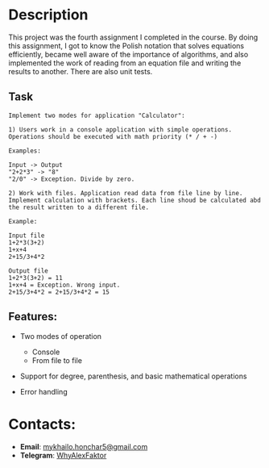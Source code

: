 # Description

This project was the fourth assignment I completed in the course. By doing this assignment, I got to know the Polish notation that solves equations efficiently, became well aware of the importance of algorithms, and also implemented the work of reading from an equation file and writing the results to another. There are also unit tests.

## Task
```
Implement two modes for application "Calculator":

1) Users work in a console application with simple operations. Operations should be executed with math priority (* / + -)

Examples:

Input -> Output
"2+2*3" -> "8"
"2/0" -> Exception. Divide by zero.

2) Work with files. Application read data from file line by line. Implement calculation with brackets. Each line shoud be calculated abd the result written to a different file.

Example:

Input file
1+2*3(3+2)
1+x+4
2+15/3+4*2

Output file
1+2*3(3+2) = 11
1+x+4 = Exception. Wrong input.
2+15/3+4*2 = 2+15/3+4*2 = 15
```
## Features:
- Two modes of operation

  - Console 
  - From file to file
- Support for degree, parenthesis, and basic mathematical operations
- Error handling

# Contacts:
- **Email**: [mykhailo.honchar5@gmail.com](mailto:mykhailo.honchar5@gmail.com)
- **Telegram**: [WhyAlexFaktor](https://t.me/WhyAlexFaktor)
